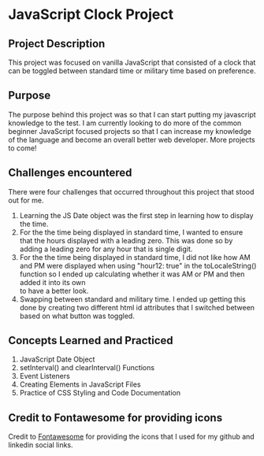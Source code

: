 # JavaScript Clock Project

## Project Description
This project was focused on vanilla JavaScript that consisted of a clock that can be toggled between standard time or military time based on preference.

## Purpose
The purpose behind this project was so that I can start putting my javascript knowledge to the test. I am currently looking to do more of the common beginner JavaScript focused projects so that I can increase my knowledge of the language and become an overall better web developer. More projects to come!

## Challenges encountered
There were four challenges that occurred throughout this project that stood out for me.
1. Learning the JS Date object was the first step in learning how to display the time.
2. For the the time being displayed in standard time, I wanted to ensure that the hours displayed with a leading zero. This was done so by adding a leading zero for any hour that is single digit.
3. For the the time being displayed in standard time, I did not like how AM and PM were displayed when using "hour12: true" in the toLocaleString() function so I ended up calculating whether it was AM or PM and then added it into its own <div> to have a better look.
4. Swapping between standard and military time. I ended up getting this done by creating two different html id attributes that I switched between based on what button was toggled.

## Concepts Learned and Practiced
1. JavaScript Date Object
2. setInterval() and clearInterval() Functions
3. Event Listeners
4. Creating Elements in JavaScript Files
5. Practice of CSS Styling and Code Documentation

## Credit to Fontawesome for providing icons
Credit to [Fontawesome](https://fontawesome.com/) for providing the icons that I used for my github and linkedin social links.
